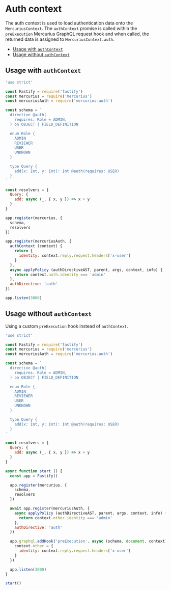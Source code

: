 # Auth context

The auth context is used to load authentication data onto the `MercuriusContext`. The `authContext` promise is called within the `preExecution` Mercurius GraphQL request hook and when called, the returned data is assigned to `MercuriusContext.auth`.

- [Usage with `authContext`](#usage-with-authcontext)
- [Usage without `authContext`](#usage-without-authcontext)

## Usage with `authContext`

```js
'use strict'

const Fastify = require('fastify')
const mercurius = require('mercurius')
const mercuriusAuth = require('mercurius-auth')

const schema = `
  directive @auth(
    requires: Role = ADMIN,
  ) on OBJECT | FIELD_DEFINITION

  enum Role {
    ADMIN
    REVIEWER
    USER
    UNKNOWN
  }

  type Query {
    add(x: Int, y: Int): Int @auth(requires: USER)
  }
`

const resolvers = {
  Query: {
    add: async (_, { x, y }) => x + y
  }
}

app.register(mercurius, {
  schema,
  resolvers
})

app.register(mercuriusAuth, {
  authContext (context) {
    return {
      identity: context.reply.request.headers['x-user']
    }
  },
  async applyPolicy (authDirectiveAST, parent, args, context, info) {
    return context.auth.identity === 'admin'
  },
  authDirective: 'auth'
})

app.listen(3000)
```

## Usage without `authContext`

Using a custom `preExecution` hook instead of `authContext`.

```js
'use strict'

const Fastify = require('fastify')
const mercurius = require('mercurius')
const mercuriusAuth = require('mercurius-auth')

const schema = `
  directive @auth(
    requires: Role = ADMIN,
  ) on OBJECT | FIELD_DEFINITION

  enum Role {
    ADMIN
    REVIEWER
    USER
    UNKNOWN
  }

  type Query {
    add(x: Int, y: Int): Int @auth(requires: USER)
  }
`

const resolvers = {
  Query: {
    add: async (_, { x, y }) => x + y
  }
}

async function start () {
  const app = Fastify()

  app.register(mercurius, {
    schema,
    resolvers
  })

  await app.register(mercuriusAuth, {
    async applyPolicy (authDirectiveAST, parent, args, context, info) {
      return context.other.identity === 'admin'
    },
    authDirective: 'auth'
  })

  app.graphql.addHook('preExecution', async (schema, document, context) => {
    context.other = {
      identity: context.reply.request.headers['x-user']
    }
  })

  app.listen(3000)
}

start()
```
